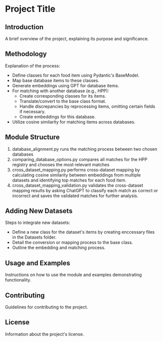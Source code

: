# Project Title

## Introduction
A brief overview of the project, explaining its purpose and significance.

## Methodology
Explanation of the process:
- Define classes for each food item using Pydantic's BaseModel.
- Map base database items to these classes.
- Generate embeddings using GPT for database items.
- For matching with another database (e.g., HPP):
  - Create corresponding classes for its items.
  - Translate/convert to the base class format.
  - Handle discrepancies by reprocessing items, omitting certain fields if necessary.
  - Create embeddings for this database.
- Utilize cosine similarity for matching items across databases.

## Module Structure
1. database_alignment.py runs the matching process between two chosen databases
2. comparing_database_options.py compares all matches for the HPP registry and chooses the most relevant matches 
3. cross_dataset_mapping.py performs cross-dataset mapping by calculating cosine similarity between embeddings from multiple datasets and identifying top matches for each food item.
4. cross_dataset_mapping_validation.py validates the cross-dataset mapping results by asking ChatGPT to classify each match as correct or incorrect and saves the validated matches for further analysis.

## Adding New Datasets
Steps to integrate new datasets:
- Define a new class for the dataset's items by creating enccessary files in the Datasets folder.
- Detail the conversion or mapping process to the base class.
- Outline the embedding and matching process.

## Usage and Examples
Instructions on how to use the module and examples demonstrating functionality.


## Contributing
Guidelines for contributing to the project.

## License
Information about the project's license.
